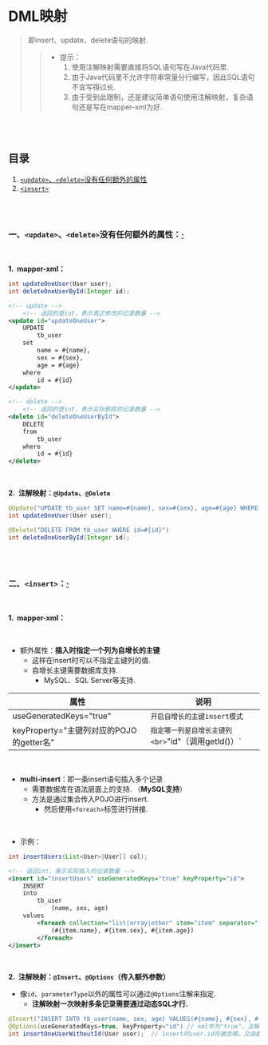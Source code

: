 # DML映射
> 即insert、update、delete语句的映射.
>
>> - 提示：
>>    1. 使用注解映射需要直接将SQL语句写在Java代码里.
>>    2. 由于Java代码里不允许字符串常量分行编写，因此SQL语句不宜写得过长.
>>    3. 由于受到此限制，还是建议简单语句使用注解映射，复杂语句还是写在mapper-xml为好.

<br><br>

## 目录

1. [`<update>`、`<delete>`没有任何额外的属性](#一updatedelete没有任何额外的属性)
2. [`<insert>`](#二insert)

<br><br>

### 一、`<update>`、`<delete>`没有任何额外的属性：[·](#目录)

<br>

**1.&nbsp; mapper-xml：**

```Java
int updateOneUser(User user);
int deleteOneUserById(Integer id);
```

```XML
<!-- update -->
    <!-- 返回的是int，表示真正修改的记录数量 -->
<update id="updateOneUser">
    UPDATE
        tb_user
    set
        name = #{name},
        sex = #{sex},
        age = #{age}
    where
        id = #{id}
</update>

<!-- delete -->
    <!-- 返回的是int，表示实际删除的记录数量 -->
<delete id="deleteOneUserById">
    DELETE
    from
        tb_user
    where
        id = #{id}
</delete>
```

<br>

**2.&nbsp; 注解映射：`@Update`、`@Delete`**

```Java
@Update("UPDATE tb_user SET name=#{name}, sex=#{sex}, age=#{age} WHERE id=#{id}")
int updateOneUser(User user);

@Delete("DELETE FROM tb_user WHERE id=#{id}")
int deleteOneUserById(Integer id);
```

<br><br>

### 二、`<insert>`：[·](#目录)

<br>

**1.&nbsp; mapper-xml：**

<br>

- 额外属性：**插入时指定一个列为自增长的主键**
   - 这样在insert时可以不指定主键列的值.
   - 自增长主键需要数据库支持.
      - MySQL、SQL Server等支持.

| 属性 | 说明 |
| --- | --- |
| useGeneratedKeys="true" | `开启自增长的主键insert模式` |
| keyProperty="主键列对应的POJO的getter名" | `指定哪一列是自增长主键列<br>`"id"（调用getId()）` |

<br>

- **multi-insert**：即一条insert语句插入多个记录
   - 需要数据库在语法层面上的支持. （**MySQL支持**）
   - 方法是通过集合传入POJO进行insert.
      - 然后使用`<foreach>`标签进行拼接.

<br>

- 示例：

```Java
int insertUsers(List<User>|User[] col);
```

```xml
<!-- 返回int，表示实际插入的记录数量 -->
<insert id="insertUsers" useGeneratedKeys="true" keyProperty="id">
    INSERT
    into
        tb_user
            (name, sex, age)
    values
        <foreach collection="list|array|other" item="item" separator=",">
            (#{item.name}, #{item.sex}, #{item.age})
        </foreach>
</insert>
```

<br>

**2.&nbsp; 注解映射：`@Insert`、`@Options`（传入额外参数）**

- 像`id`、`parameterType`以外的属性可以通过`@Options`注解来指定.
   - **注解映射一次映射多条记录需要通过动态SQL才行.**

```Java
@Insert("INSERT INTO tb_user(name, sex, age) VALUES(#{name}, #{sex}, #{age})")
@Options(useGeneratedKeys=true, keyProperty="id") // xml中为"true"，注解为true，要注意了！！
int insertOneUserWithoutId(User user);  // insert时user.id将被忽略，交由数据库自增长
```
